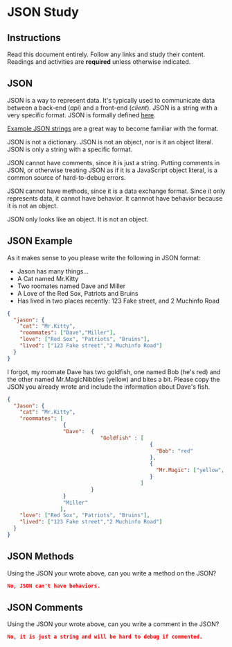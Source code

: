 # JSON Study

## Instructions

Read this document entirely. Follow any links and study their content. Readings
and activities are **required** unless otherwise indicated.

## JSON

JSON is a way to represent data. It's typically used to communicate data between
a back-end (*api*) and a front-end (*client*). JSON is a string with a very
specific format. JSON is formally defined [here](http://www.json.org/).

[Example JSON strings](http://json.org/example.html) are a great way to become
familiar with the format.

JSON is not a dictionary. JSON is not an object, nor is it an object literal.
JSON is only a string with a specific format.

JSON cannot have comments, since it is just a string. Putting comments in JSON,
or otherwise treating JSON as if it is a JavaScript object literal, is a common
source of hard-to-debug errors.

JSON cannot have methods, since it is a data exchange format. Since it only
represents data, it cannot have behavior. It cannnot have behavior because it is
not an object.

JSON only looks like an object. It is not an object.

## JSON Example

As it makes sense to you please write the following in JSON format:

-   Jason has many things...
-   A Cat named Mr.Kitty
-   Two roomates named Dave and Miller
-   A Love of the Red Sox, Patriots and Bruins
-   Has lived in two places recently: 123 Fake street, and 2 Muchinfo Road

```json
{
  "jason": {
    "cat": "Mr.Kitty",
    "roommates": ["Dave","Miller"],
    "love": ["Red Sox", "Patriots", "Bruins"],
    "lived": ["123 Fake street","2 Muchinfo Road"]
  }
}
```

I forgot, my roomate Dave has two goldfish, one named Bob (he's red) and the
other named Mr.MagicNibbles (yellow) and bites a bit. Please copy the JSON you
already wrote and include the information about Dave's fish.

```json
{
  "Jason": {
    "cat": "Mr.Kitty",
    "roommates": [
                  {
                  "Dave":  {
                              "Goldfish" : [
                                              {
                                                "Bob": "red"
                                              },
                                              {
                                                "Mr.Magic": ["yellow", "bites a bit"]
                                              }
                                           ]
                           }
                  }
                  "Miller"
                 ],
    "love": ["Red Sox", "Patriots", "Bruins"],
    "lived": ["123 Fake street","2 Muchinfo Road"]
  }
}
```

## JSON Methods

Using the JSON your wrote above, can you write a method on the JSON?

```json
No, JSON can't have behaviors.
```

## JSON Comments

Using the JSON your wrote above, can you write a comment in the JSON?

```json
No, it is just a string and will be hard to debug if commented.
```
